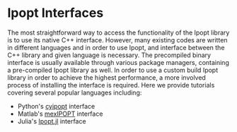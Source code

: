 # Ipopt Interfaces
The most straightforward way to access the functionality of the Ipopt library is to use its native C++ interface.
However, many existing codes are written in different languages and in order to use Ipopt, and interface between
the C++ library and given language is necessary. The precompiled binary interface is usually available through
various package managers, containing a pre-compiled Ipopt library as well. In order to use a custom build Ipopt 
library in order to achieve the highest performance, a more involved process of installing the interface is required.
Here we provide tutorials covering several popular languages including: 
* Python's [cyipopt](https://github.com/matthias-k/cyipopt) interface
* Matlab's [mexIPOPT](https://github.com/ebertolazzi/mexIPOPT) interface
* Julia's [Ipopt.jl](https://github.com/jump-dev/Ipopt.jl) interface
